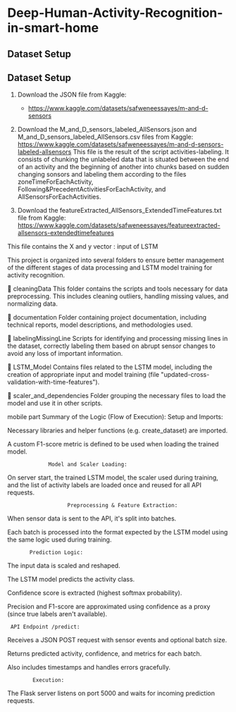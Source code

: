 # Deep-Human-Activity-Recognition-in-smart-home
## Dataset Setup
## Dataset Setup

1. Download the JSON file from Kaggle:  
   - https://www.kaggle.com/datasets/safweneessayes/m-and-d-sensors  

2. Download the  M_and_D_sensors_labeled_AllSensors.json and M_and_D_sensors_labeled_AllSensors.csv files from Kaggle: 
https://www.kaggle.com/datasets/safweneessayes/m-and-d-sensors-labeled-allsensors
 This file is the result of the script activities-labeling. It consists of chunking the unlabeled data that is situated between the end of an activity and the beginning of another into chunks based on sudden changing sonsors and labeling them according to the files zoneTimeForEachActivity, Following&PrecedentActivitiesForEachActivity, and AllSensorsForEachActivities.

 3. Download the  featureExtracted_AllSensors_ExtendedTimeFeatures.txt file from Kaggle: 
https://www.kaggle.com/datasets/safweneessayes/featureextracted-allsensors-extendedtimefeatures

 This file contains the X and y vector : input of LSTM




This project is organized into several folders to ensure better management of the different stages of data processing and LSTM model training for activity recognition.

📂 cleaningData
This folder contains the scripts and tools necessary for data preprocessing. This includes cleaning outliers, handling missing values, and normalizing data.

📂 documentation
Folder containing project documentation, including technical reports, model descriptions, and methodologies used.

📂 labelingMissingLine
Scripts for identifying and processing missing lines in the dataset, correctly labeling them based on abrupt sensor changes to avoid any loss of important information.

📂 LSTM_Model
Contains files related to the LSTM model, including the creation of appropriate input and model training (file "updated-cross-validation-with-time-features").

📂 scaler_and_dependencies
Folder grouping the necessary files to load the model and use it in other scripts.




mobile part 
Summary of the Logic (Flow of Execution):
                      Setup and Imports:

Necessary libraries and helper functions (e.g. create_dataset) are imported.

A custom F1-score metric is defined to be used when loading the trained model.

                 Model and Scaler Loading:

On server start, the trained LSTM model, the scaler used during training, and the list of activity labels are loaded once and reused for all API requests.

                       Preprocessing & Feature Extraction:

When sensor data is sent to the API, it's split into batches.

Each batch is processed into the format expected by the LSTM model using the same logic used during training.

           Prediction Logic:

The input data is scaled and reshaped.

The LSTM model predicts the activity class.

Confidence score is extracted (highest softmax probability).

Precision and F1-score are approximated using confidence as a proxy (since true labels aren't available).

     API Endpoint /predict:

Receives a JSON POST request with sensor events and optional batch size.

Returns predicted activity, confidence, and metrics for each batch.

Also includes timestamps and handles errors gracefully.

            Execution:

The Flask server listens on port 5000  and waits for incoming prediction requests.

